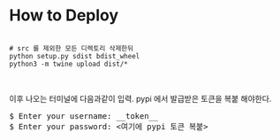 # How to Deploy
<pre><code>
# src 를 제외한 모든 디렉토리 삭제한뒤
python setup.py sdist bdist_wheel
python3 -m twine upload dist/*
</code></pre>

<br>

이후 나오는 터미널에 다음과같이 입력. pypi 에서 발급받은 토큰을 복붙 해야한다.

<pre>
$ Enter your username: __token__
$ Enter your password: <여기에 pypi 토큰 복붙>
</pre>

